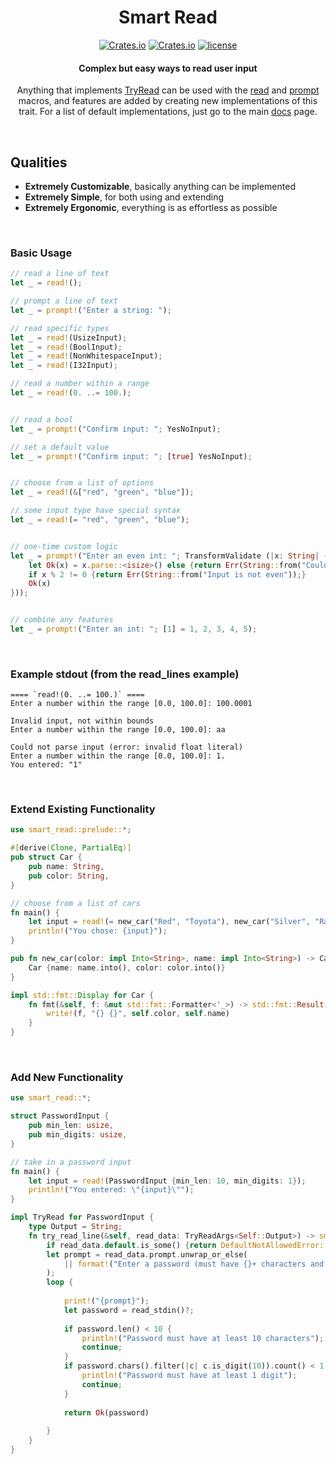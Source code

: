 <center>

# Smart Read

[![Crates.io](https://img.shields.io/crates/v/smart-read.svg)](https://crates.io/crates/smart-read)
[![Crates.io](https://img.shields.io/crates/d/smart-read.svg)](https://crates.io/crates/smart-read)
[![license](https://img.shields.io/badge/license-MIT-blue.svg)](https://github.com/What42Pizza/rust-smart-read/blob/main/LICENSE)

#### Complex but easy ways to read user input

Anything that implements [TryRead](https://docs.rs/smart-read/latest/smart_read/trait.TryRead.html) can be used with the [read](https://docs.rs/smart-read/latest/smart_read/macro.read.html) and [prompt](https://docs.rs/smart-read/latest/smart_read/macro.prompt.html) macros, and features are added by creating new implementations of this trait. For a list of default implementations, just go to the main [docs](https://docs.rs/smart-read/latest/smart_read/) page.

</center>

<br>

## Qualities

- **Extremely Customizable**, basically anything can be implemented
- **Extremely Simple**, for both using and extending
- **Extremely Ergonomic**, everything is as effortless as possible

<br>

### Basic Usage

```rust
// read a line of text
let _ = read!();

// prompt a line of text
let _ = prompt!("Enter a string: ");

// read specific types
let _ = read!(UsizeInput);
let _ = read!(BoolInput);
let _ = read!(NonWhitespaceInput);
let _ = read!(I32Input);

// read a number within a range
let _ = read!(0. ..= 100.);


// read a bool
let _ = prompt!("Confirm input: "; YesNoInput);

// set a default value
let _ = prompt!("Confirm input: "; [true] YesNoInput);


// choose from a list of options
let _ = read!(&["red", "green", "blue"]);

// some input type have special syntax
let _ = read!(= "red", "green", "blue");


// one-time custom logic
let _ = prompt!("Enter an even int: "; TransformValidate (|x: String| -> Result<isize, String> { // explicit types here are optional, only added for demonstration
	let Ok(x) = x.parse::<isize>() else {return Err(String::from("Could not parse input"));};
	if x % 2 != 0 {return Err(String::from("Input is not even"));}
	Ok(x)
}));


// combine any features
let _ = prompt!("Enter an int: "; [1] = 1, 2, 3, 4, 5);
```

<br>

### Example stdout (from the read_lines example)

```
==== `read!(0. ..= 100.)` ====
Enter a number within the range [0.0, 100.0]: 100.0001

Invalid input, not within bounds
Enter a number within the range [0.0, 100.0]: aa 

Could not parse input (error: invalid float literal)
Enter a number within the range [0.0, 100.0]: 1.
You entered: "1"
```

<br>

### Extend Existing Functionality

```rust
use smart_read::prelude::*;

#[derive(Clone, PartialEq)]
pub struct Car {
	pub name: String,
	pub color: String,
}

// choose from a list of cars
fn main() {
	let input = read!(= new_car("Red", "Toyota"), new_car("Silver", "Ram"));
	println!("You chose: {input}");
}

pub fn new_car(color: impl Into<String>, name: impl Into<String>) -> Car {
	Car {name: name.into(), color: color.into()}
}

impl std::fmt::Display for Car {
	fn fmt(&self, f: &mut std::fmt::Formatter<'_>) -> std::fmt::Result {
		write!(f, "{} {}", self.color, self.name)
	}
}
```

<br>

### Add New Functionality

```rust
use smart_read::*;

struct PasswordInput {
	pub min_len: usize,
	pub min_digits: usize,
}

// take in a password input
fn main() {
	let input = read!(PasswordInput {min_len: 10, min_digits: 1});
	println!("You entered: \"{input}\"");
}

impl TryRead for PasswordInput {
	type Output = String;
	fn try_read_line(&self, read_data: TryReadArgs<Self::Output>) -> smart_read::BoxResult<Self::Output> {
		if read_data.default.is_some() {return DefaultNotAllowedError::new_box_result();}
		let prompt = read_data.prompt.unwrap_or_else(
			|| format!("Enter a password (must have {}+ characters and have {}+ digits): ", self.min_len, self.min_digits)
		);
		loop {
			
			print!("{prompt}");
			let password = read_stdin()?;
			
			if password.len() < 10 {
				println!("Password must have at least 10 characters");
				continue;
			}
			if password.chars().filter(|c| c.is_digit(10)).count() < 1 {
				println!("Password must have at least 1 digit");
				continue;
			}
			
			return Ok(password)
			
		}
	}
}
```
